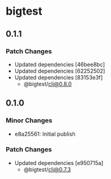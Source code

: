 # bigtest

## 0.1.1

### Patch Changes

- Updated dependencies [46bee8bc]
- Updated dependencies [62252502]
- Updated dependencies [83153e3f]
  - @bigtest/cli@0.8.0

## 0.1.0

### Minor Changes

- e8a25561: Initial publish

### Patch Changes

- Updated dependencies [e950715a]
  - @bigtest/cli@0.7.3
